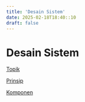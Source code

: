 ```yaml
---
title: 'Desain Sistem'
date: 2025-02-18T18:40::10
draft: false
---
```


# Desain Sistem

[Topik](Desain%20Sistem%20f0a2d98498e849788f2193201de45057/Topik%203f95dbf745864cd1942df370f4230b7a.md)

[Prinsip](Desain%20Sistem%20f0a2d98498e849788f2193201de45057/Prinsip%2061e0da6790d24c5da64e79a059143d1b.md)

[Komponen](Desain%20Sistem%20f0a2d98498e849788f2193201de45057/Komponen%209a8d7eb9ff8640deb429436d3eb674e5.md)
